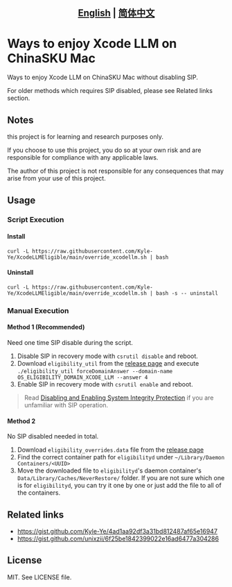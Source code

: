 ## <div align="center"><b><a href="README.md">English</a> | <a href="README_CN.md">简体中文</a></b></div>

# Ways to enjoy Xcode LLM on ChinaSKU Mac

Ways to enjoy Xcode LLM on ChinaSKU Mac without disabling SIP.

For older methods which requires SIP disabled, please see Related links section.

## Notes

this project is for learning and research purposes only.

If you choose to use this project, you do so at your own risk and are responsible for compliance with any applicable laws.

The author of this project is not responsible for any consequences that may arise from your use of this project.

## Usage

### Script Execution

#### Install

```shell
curl -L https://raw.githubusercontent.com/Kyle-Ye/XcodeLLMEligible/main/override_xcodellm.sh | bash
```

#### Uninstall

```shell
curl -L https://raw.githubusercontent.com/Kyle-Ye/XcodeLLMEligible/main/override_xcodellm.sh | bash -s -- uninstall
```

### Manual Execution

#### Method 1 (Recommended)

Need one time SIP disable during the script.

1. Disable SIP in recovery mode with `csrutil disable` and reboot.
2. Download `eligibility_util` from the [release page](https://github.com/Kyle-Ye/XcodeLLMEligible/releases) and execute `./eligibility_util forceDomainAnswer --domain-name OS_ELIGIBILITY_DOMAIN_XCODE_LLM --answer 4`
3. Enable SIP in recovery mode with `csrutil enable` and reboot.

> Read [Disabling and Enabling System Integrity Protection](https://developer.apple.com/documentation/security/disabling_and_enabling_system_integrity_protection) if you are unfamiliar with SIP operation.

#### Method 2

No SIP disabled needed in total.

1. Download `eligibility_overrides.data` file from the [release page](https://github.com/Kyle-Ye/XcodeLLMEligible/releases)
2. Find the correct container path for `eligibilityd` under `~/Library/Daemon Containers/<UUID>`
3. Move the downloaded file to `eligibilityd`'s daemon container's `Data/Library/Caches/NeverRestore/` folder. If you are not sure which one is for `eligibilityd`, you can try it one by one or just add the file to all of the containers.

## Related links

- https://gist.github.com/Kyle-Ye/4ad1aa92df3a31bd812487af65e16947
- https://gist.github.com/unixzii/6f25be1842399022e16ad6477a304286

## License

MIT. See LICENSE file.